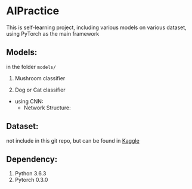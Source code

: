 # AIPractice
This is self-learning project, including various models on various dataset, using PyTorch as the main framework
## Models:
 in the folder `models/`
 1. Mushroom classifier

 2. Dog or Cat classifier
  - using CNN:
    - Network Structure:

## Dataset:
 not include in this git repo, but can be found in [Kaggle](www.kaggle.com)
## Dependency:
1. Python 3.6.3
2. Pytorch 0.3.0
